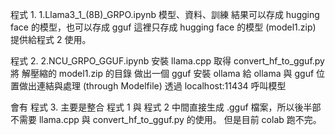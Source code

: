 程式 1. 
1.Llama3_1_(8B)_GRPO.ipynb
模型、資料、訓練
結果可以存成 hugging face 的模型，也可以存成 gguf
這裡只存成 hugging face 的模型 (model1.zip) 提供給程式 2 使用。

程式 2.
2.NCU_GRPO_GGUF.ipynb
安裝 llama.cpp
取得 convert_hf_to_gguf.py 
將 解壓縮的 model1.zip 的目錄 做出一個 gguf
安裝 ollama
給 ollama 與 gguf 位置做出連結與處理 (through Modelfile)
透過 localhost:11434 呼叫模型

會有 程式 3. 
主要是整合 程式 1 與 程式 2
中間直接生成 .gguf 檔案，所以後半部不需要 llama.cpp 與 convert_hf_to_gguf.py 的使用。
但是目前 colab 跑不完。
